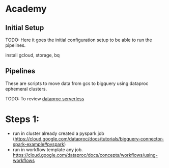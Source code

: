 # Academy

## Initial Setup

TODO: Here it goes the initial configuration setup to be able to run the pipelines.

install gcloud, storage, bq

## Pipelines

These are scripts to move data from gcs to bigquery using dataproc ephemeral clusters.

TODO: To review [dataproc serverless](https://cloud.google.com/dataproc-serverless/docs)

# Steps 1:

- run in cluster already created a pyspark job (https://cloud.google.com/dataproc/docs/tutorials/bigquery-connector-spark-example#pyspark)
- run in workflow template any job. https://cloud.google.com/dataproc/docs/concepts/workflows/using-workflows


